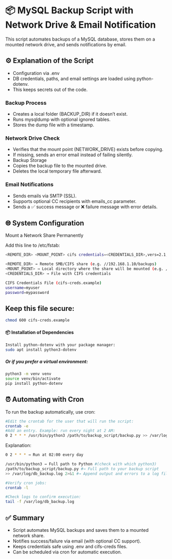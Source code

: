 # 📦 MySQL Backup Script with Network Drive & Email Notification

This script automates backups of a MySQL database, stores them on a mounted network drive, and sends notifications by email.

## ⚙️ Explanation of the Script

- Configuration via .env
- DB credentials, paths, and email settings are loaded using python-dotenv.
- This keeps secrets out of the code.

### Backup Process

- Creates a local folder (BACKUP_DIR) if it doesn’t exist.
- Runs mysqldump with optional ignored tables.
- Stores the dump file with a timestamp.

### Network Drive Check

- Verifies that the mount point (NETWORK_DRIVE) exists before copying.
- If missing, sends an error email instead of failing silently.
- Backup Storage
- Copies the backup file to the mounted drive.
- Deletes the local temporary file afterward.

### Email Notifications

- Sends emails via SMTP (SSL).
- Supports optional CC recipients with emails_cc parameter.
- Sends a ✅ success message or ❌ failure message with error details.

## 🌐 System Configuration

Mount a Network Share Permanently

Add this line to /etc/fstab:

```bash
<REMOTE_DIR> <MOUNT_POINT> cifs credentials=<CREDENTIALS_DIR>,vers=2.1,rw,iocharset=utf8,file_mode=0777,dir_mode=0777,noperm 0 0
```

```bash
<REMOTE_DIR> → Remote SMB/CIFS share (e.g. //192.168.1.10/backups)
<MOUNT_POINT> → Local directory where the share will be mounted (e.g. /mnt/backup_drive)
<CREDENTIALS_DIR> → File with CIFS credentials
```

```bash
CIFS Credentials File (cifs-creds.example)
username=myuser
password=mypassword
```

## Keep this file secure:

```bash
chmod 600 cifs-creds.example
```

#### 📦 Installation of Dependencies

```bash
Install python-dotenv with your package manager:
sudo apt install python3-dotenv
```

##### Or if you prefer a virtual environment:

```bash
python3 -m venv venv
source venv/bin/activate
pip install python-dotenv
```

## ⏰ Automating with Cron

To run the backup automatically, use cron:

```bash
#Edit the crontab for the user that will run the script:
crontab -e
#Add an entry. Example: run every night at 2 AM:
0 2 * * * /usr/bin/python3 /path/to/backup_script/backup.py >> /var/log/db_backup.log 2>&1
```

Explanation:

```bash
0 2 * * * → Run at 02:00 every day

/usr/bin/python3 → Full path to Python #(check with which python3)
/path/to/backup_script/backup.py #→ Full path to your backup script
>> /var/log/db_backup.log 2>&1 #→ Append output and errors to a log file

#Verify cron jobs:
crontab -l

#Check logs to confirm execution:
tail -f /var/log/db_backup.log
```

## ✅ Summary

- Script automates MySQL backups and saves them to a mounted network share.
- Notifies success/failure via email (with optional CC support).
- Keeps credentials safe using .env and cifs-creds files.
- Can be scheduled via cron for automatic execution.
